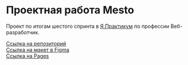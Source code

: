 # Проектная работа Mesto

Проект по итогам шестого спринта в [Я.Практикум](https://practicum.yandex.ru) по профессии Веб-разработчик.

[Ссылка на репозиторий](https://github.com/AlexandrNachmanovich/mesto-project-ff/)  
[Ссылка на макет в Figma](https://www.figma.com/file/bjyvbKKJN2naO0ucURl2Z0/JavaScript.-Sprint-5?node-id=0%3A1/)  
[Ссылка на Pages](https://alexandrnachmanovich.github.io/mesto-project-ff/)
